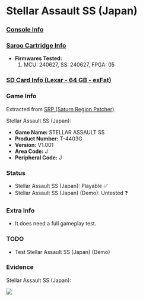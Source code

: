 # Stellar Assault SS (Japan)

### [Console Info](../../../../Info/Consoles/VA13/README.md)

### [Saroo Cartridge Info](../../../../Info/Cartridges/GuangzhouSanStarOnlineShop/1.6/README.md)

- <b>Firmwares Tested:</b>
  1. MCU: 240627, SS: 240627, FPGA: 05

### [SD Card Info (Lexar - 64 GB - exFat)](../../../../Info/SdCards/Lexar/64GB/exfat/README.md)

### Game Info

Extracted from [SRP (Saturn Region Patcher)](https://segaxtreme.net/resources/saturn-region-patcher.81/download).

Stellar Assault SS (Japan):

- <b>Game Name:</b> STELLAR ASSAULT SS
- <b>Product Number:</b> T-4403G
- <b>Version:</b> V1.001
- <b>Area Code:</b> J
- <b>Peripheral Code:</b> J

### Status

- Stellar Assault SS (Japan): Playable :white_check_mark:
- Stellar Assault SS (Japan) (Demo): Untested :question:

### Extra Info

- It does need a full gameplay test.

### TODO

- Test Stellar Assault SS (Japan) (Demo)

### Evidence

Stellar Assault SS (Japan):

[![](https://img.youtube.com/vi/HsAxYDeOzhw/0.jpg)](https://www.youtube.com/watch?v=HsAxYDeOzhw)
